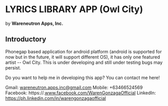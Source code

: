 # **LYRICS LIBRARY APP** (Owl City)
by **Wareneutron Apps, Inc.**

## Introductory ##

Phonegap based application for android platform (android is supported for now but in the future, it will support different OS), it has only one featured artist -- Owl City. This is under developing and still under testing bugs may persist.

Do you want to help me in developing this app?
You can contact me here!

Gmail: wareneutron.apps.inc@gmail.com
Mobile: +63466524569
Facebook: https://.www.facebook.com/WarenGonzagaOfficial
LinkedIn: https://ph.linkedin.com/in/warengonzagaofficial
